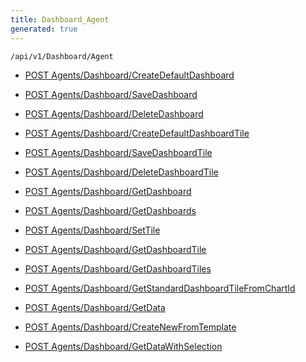 ```yaml
---
title: Dashboard_Agent
generated: true
---
```


```http
/api/v1/Dashboard/Agent
```




* [POST Agents/Dashboard/CreateDefaultDashboard](v1DashboardAgent_CreateDefaultDashboard.md)

* [POST Agents/Dashboard/SaveDashboard](v1DashboardAgent_SaveDashboard.md)

* [POST Agents/Dashboard/DeleteDashboard](v1DashboardAgent_DeleteDashboard.md)

* [POST Agents/Dashboard/CreateDefaultDashboardTile](v1DashboardAgent_CreateDefaultDashboardTile.md)

* [POST Agents/Dashboard/SaveDashboardTile](v1DashboardAgent_SaveDashboardTile.md)

* [POST Agents/Dashboard/DeleteDashboardTile](v1DashboardAgent_DeleteDashboardTile.md)

* [POST Agents/Dashboard/GetDashboard](v1DashboardAgent_GetDashboard.md)

* [POST Agents/Dashboard/GetDashboards](v1DashboardAgent_GetDashboards.md)

* [POST Agents/Dashboard/SetTile](v1DashboardAgent_SetTile.md)

* [POST Agents/Dashboard/GetDashboardTile](v1DashboardAgent_GetDashboardTile.md)

* [POST Agents/Dashboard/GetDashboardTiles](v1DashboardAgent_GetDashboardTiles.md)

* [POST Agents/Dashboard/GetStandardDashboardTileFromChartId](v1DashboardAgent_GetStandardDashboardTileFromChartId.md)

* [POST Agents/Dashboard/GetData](v1DashboardAgent_GetData.md)

* [POST Agents/Dashboard/CreateNewFromTemplate](v1DashboardAgent_CreateNewFromTemplate.md)

* [POST Agents/Dashboard/GetDataWithSelection](v1DashboardAgent_GetDataWithSelection.md)